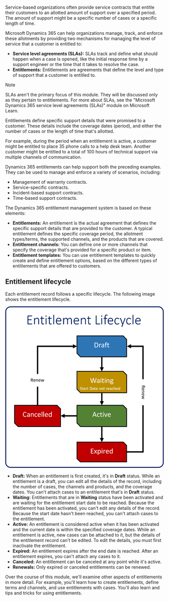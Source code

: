 Service-based organizations often provide service contracts that entitle their customers to an allotted amount of support over a specified period. The amount of support might be a specific number of cases or a specific length of time.

Microsoft Dynamics 365 can help organizations manage, track, and enforce these allotments by providing two mechanisms for managing the level of service that a customer is entitled to:

- **Service level agreements (SLAs):** SLAs track and define what should happen when a case is opened, like the initial response time by a support engineer or the time that it takes to resolve the case.
- **Entitlements:** Entitlements are agreements that define the level and type of support that a customer is entitled to.

> [!NOTE]
> SLAs aren't the primary focus of this module. They will be discussed only as they pertain to entitlements. For more about SLAs, see the "Microsoft Dynamics 365 service level agreements (SLAs)" module on Microsoft Learn.

Entitlements define specific support details that were promised to a customer. These details include the coverage dates (period), and either the number of cases or the length of time that's allotted.

For example, during the period when an entitlement is active, a customer might be entitled to place 35 phone calls to a help desk team. Another customer might be entitled to a total of 100 hours of technical support via multiple channels of communication.

Dynamics 365 entitlements can help support both the preceding examples. They can be used to manage and enforce a variety of scenarios, including:

- Management of warranty contracts.
- Service-specific contracts.
- Incident-based support contracts.
- Time-based support contracts.

The Dynamics 365 entitlement management system is based on these elements:

- **Entitlements:** An entitlement is the actual agreement that defines the specific support details that are provided to the customer. A typical entitlement defines the specific coverage period, the allotment types/terms, the supported channels, and the products that are covered.
- **Entitlement channels:** You can define one or more channels that specify the coverage that's provided for a specific product or item.
- **Entitlement templates:** You can use entitlement templates to quickly create and define entitlement options, based on the different types of entitlements that are offered to customers.

## Entitlement lifecycle

Each entitlement record follows a specific lifecycle. The following image shows the entitlement lifecycle.

![Entitlement lifecycle](../media/EN-Unit1-1.png)

- **Draft:** When an entitlement is first created, it's in **Draft** status. While an entitlement is a draft, you can edit all the details of the record, including the number of cases, the channels and products, and the coverage dates. You can't attach cases to an entitlement that's in **Draft** status.
- **Waiting:** Entitlements that are in **Waiting** status have been activated and are waiting for the entitlement start date to be reached. Because the entitlement has been activated, you can't edit any details of the record. Because the start date hasn't been reached, you can't attach cases to the entitlement.
- **Active:** An entitlement is considered active when it has been activated and the current date is within the specified coverage dates. While an entitlement is active, new cases can be attached to it, but the details of the entitlement record can't be edited. To edit the details, you must first inactivate the entitlement.
- **Expired:** An entitlement expires after the end date is reached. After an entitlement expires, you can't attach any cases to it.
- **Canceled:** An entitlement can be canceled at any point while it's active.
- **Renewals:** Only expired or canceled entitlements can be renewed.

Over the course of this module, we'll examine other aspects of entitlements in more detail. For example, you'll learn how to create entitlements, define terms and channels, and use entitlements with cases. You'll also learn and tips and tricks for using entitlements.
